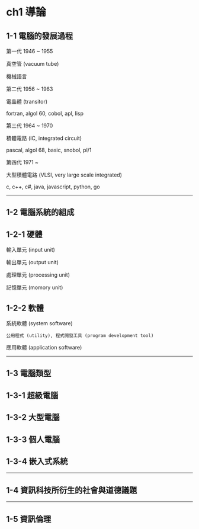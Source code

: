 # ch1 導論

## 1-1 電腦的發展過程

第一代 1946 ~ 1955

真空管 (vacuum tube)

機械語言

第二代 1956 ~ 1963

電晶體 (transitor)

fortran, algol 60, cobol, apl, lisp

第三代 1964 ~ 1970

積體電路 (IC, integrated circuit)

pascal, algol 68, basic, snobol, pl/1

第四代 1971 ~

大型積體電路 (VLSI, very large scale integrated)

c, c++, c#, java, javascript, python, go

---

## 1-2 電腦系統的組成

## 1-2-1 硬體

輸入單元 (input unit)

輸出單元 (output unit)

處理單元 (processing unit)

記憶單元 (momory unit)

## 1-2-2 軟體

系統軟體 (system software)

    公用程式 (utility), 程式開發工具 (program development tool)

應用軟體 (application software)

---

## 1-3 電腦類型

## 1-3-1 超級電腦

## 1-3-2 大型電腦

## 1-3-3 個人電腦

## 1-3-4 嵌入式系統

---

## 1-4 資訊科技所衍生的社會與道德議題

---

## 1-5 資訊倫理
